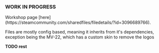 <h3>WORK IN PROGRESS</h5>
Workshop page [here](https://steamcommunity.com/sharedfiles/filedetails/?id=3096689766).

Files are mostly config based, meaning it inherits from it's dependencies, exception being the MV-22, which has a custom skin to remove the logos

**TODO rest**
